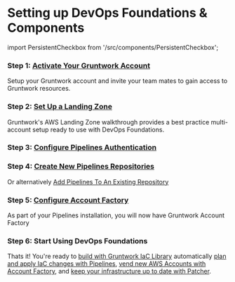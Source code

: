 # Setting up DevOps Foundations & Components
import PersistentCheckbox from '/src/components/PersistentCheckbox';

### Step 1: [Activate Your Gruntwork Account](/2.0/docs/overview/getting-started/create-account)

Setup your Gruntwork account and invite your team mates to gain access to Gruntwork resources.

<PersistentCheckbox id="install-df-1" label="Gruntwork Account Ready" />

### Step 2: [Set Up a Landing Zone](/2.0/docs/pipelines/installation/prerequisites/awslandingzone)

Gruntwork's AWS Landing Zone walkthrough provides a best practice multi-account setup ready to use with DevOps Foundations.

<PersistentCheckbox id="install-df-2" label="AWS Landing Zone Ready" />

### Step 3: [Configure Pipelines Authentication](/2.0/docs/pipelines/installation/authoverview)

<PersistentCheckbox id="install-df-3" label="Pipelines Auth Configured" />

### Step 4: [Create New Pipelines Repositories](/2.0/docs/pipelines/installation/addingnewrepo)

Or alternatively [Add Pipelines To An Existing Repository](/2.0/docs/pipelines/installation/addingexistingrepo)

<PersistentCheckbox id="install-df-4" label="Pipelines Repositories Ready" />

### Step 5: [Configure Account Factory](/2.0/reference/accountfactory/configurations)

As part of your Pipelines installation, you will now have Gruntwork Account Factory

<PersistentCheckbox id="install-df-5" label="Account Factory Configured" />

### Step 6: Start Using DevOps Foundations

Thats it! You're ready to [build with Gruntwork IaC Library](/2.0/docs/library/tutorials/deploying-your-first-gruntwork-module) automatically [plan and apply IaC changes with Pipelines](/2.0/docs/pipelines/guides/running-plan-apply), [vend new AWS Accounts with Account Factory](/2.0/docs/accountfactory/guides/vend-aws-account), and [keep your infrastructure up to date with Patcher](/2.0/docs/patcher/concepts/).
